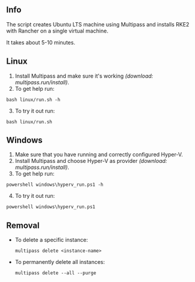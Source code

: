 ## Info
The script creates Ubuntu LTS machine using Multipass and installs RKE2 with Rancher on a single virtual machine.

It takes about 5-10 minutes.

## Linux
1. Install Multipass and make sure it's working _(download: multipass.run/install)_.
2. To get help run:
  ```
  bash linux/run.sh -h 
  ```
3. To try it out run:
  ```
  bash linux/run.sh
  ```

## Windows
1. Make sure that you have running and correctly configured Hyper-V.
2. Install Multipass and choose Hyper-V as provider _(download: multipass.run/install)_.
3. To get help run:
  ```
  powershell windows\hyperv_run.ps1 -h 
  ```
4. To try it out run:
  ```
  powershell windows\hyperv_run.ps1
  ```

## Removal
- To delete a specific instance:
  ```
  multipass delete <instance-name>
  ```

- To permanently delete all instances:
  ```
  multipass delete --all --purge
  ```